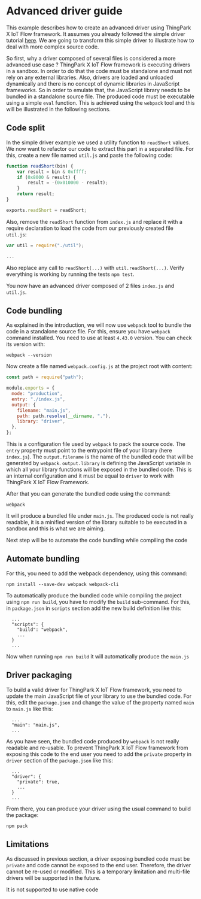 # Advanced driver guide

This example describes how to create an advanced driver using ThingPark X IoT Flow framework. It assumes you
already followed the simple driver tutorial [here](../simple-driver/README.md). We are going to transform this
simple driver to illustrate how to deal with more complex source code.

So first, why a driver composed of several files is considered a more advanced use case ? ThingPark X IoT Flow framework
is executing drivers in a sandbox. In order to do that the code must be standalone and must not rely on any
external libraries. Also, drivers are loaded and unloaded dynamically and there is no concept of dynamic libraries in
JavaScript frameworks. So in order to emulate that, the JavaScript library needs to be bundled in a standalone source
file. The produced code must be executable using a simple `eval` function. This is achieved using the `webpack` tool
and this will be illustrated in the following sections.

## Code split

In the simple driver example we used a utility function to `readShort` values. We now want to refactor our code to
extract this part in a separated file. For this, create a new file named `util.js` and paste the following code:

```js
function readShort(bin) {
    var result = bin & 0xffff;
    if (0x8000 & result) {
        result = -(0x010000 - result);
    }
    return result;
}

exports.readShort = readShort;
```

Also, remove the `readShort` function from `index.js` and replace it with a require declaration to load the code from
our previously created file `util.js`:

```js
var util = require("./util");

...
```

Also replace any call to `readShort(...)` with `util.readShort(...)`. Verify everything is working by running the
tests `npm test`.

You now have an advanced driver composed of 2 files `index.js` and `util.js`.

## Code bundling

As explained in the introduction, we will now use `webpack` tool to bundle the code in a standalone source file. For this, ensure you have
`webpack` command installed. You need to use at least `4.43.0` version. You can check its version with:

```
webpack --version
```

Now create a file named `webpack.config.js` at the project root with content:

```js
const path = require("path");

module.exports = {
  mode: "production",
  entry: "./index.js",
  output: {
    filename: "main.js",
    path: path.resolve(__dirname, "."),
    library: "driver",
  },
};
```

This is a configuration file used by `webpack` to pack the source code. The `entry` property must point to the
entrypoint file of your library (here `index.js`). The `output.filename` is the name of the bundled code that will
be generated by `webpack`. `output.library` is defining the JavaScript variable in which all your library functions
will be exposed in the bundled code. This is an internal configuration and it must be equal to `driver` to work with
ThingPark X IoT Flow Framework.

After that you can generate the bundled code using the command:

```
webpack
```

It will produce a bundled file under `main.js`. The produced code is not really readable, it is a minified
version of the library suitable to be executed in a sandbox and this is what we are aiming.

Next step will be to automate the code bundling while compiling the code

## Automate bundling

For this, you need to add the webpack dependency, using this command:

```shell
npm install --save-dev webpack webpack-cli
```

To automatically produce the bundled code while compiling the project using `npm run build`, you have to modify the
`build` sub-command. For this, in `package.json` in `scripts` section add the new build definition like this:

```
  ...
  "scripts": {
    "build": "webpack",
    ...
  }
  ...
```

Now when running `npm run build` it will automatically produce the `main.js`

## Driver packaging

To build a valid driver for ThingPark X IoT Flow framework, you need to update the main JavaScript file of your library
to use the bundled code. For this, edit the `package.json` and change the value of the property named `main` to `main.js`
like this:

```
  ...
  "main": "main.js",
  ...
```

As you have seen, the bundled code produced by `webpack` is not really readable and re-usable. To prevent ThingPark X
IoT Flow framework from exposing this code to the end user you need to add the `private` property in `driver` section of
the `package.json` like this:

```
  ...
  "driver": {
    "private": true,
    ...
  }
  ...
```

From there, you can produce your driver using the usual command to build the package:

```
npm pack
```

## Limitations

As discussed in previous section, a driver exposing bundled code must be `private` and code cannot be exposed to
the end user. Therefore, the driver cannot be re-used or modified. This is a temporary limitation and multi-file drivers
will be supported in the future.

It is not supported to use native code
